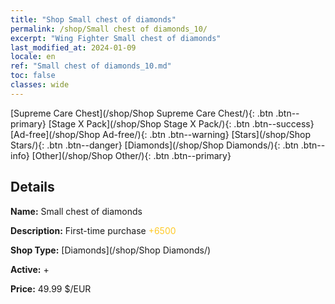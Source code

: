 ```yaml
---
title: "Shop Small chest of diamonds"
permalink: /shop/Small chest of diamonds_10/
excerpt: "Wing Fighter Small chest of diamonds"
last_modified_at: 2024-01-09
locale: en
ref: "Small chest of diamonds_10.md"
toc: false
classes: wide
---
```



  [Supreme Care Chest](/shop/Shop Supreme Care Chest/){: .btn .btn--primary}   [Stage X Pack](/shop/Shop Stage X Pack/){: .btn .btn--success}   [Ad-free](/shop/Shop Ad-free/){: .btn .btn--warning}   [Stars](/shop/Shop Stars/){: .btn .btn--danger}   [Diamonds](/shop/Shop Diamonds/){: .btn .btn--info}   [Other](/shop/Shop Other/){: .btn .btn--primary} 

## Details

 **Name:** Small chest of diamonds 

 **Description:** First-time purchase <span style="color: #FFC926">+6500</span><br/><span style="color: #000000;"></span>

 **Shop Type:** [Diamonds](/shop/Shop Diamonds/)

 **Active:** + 

 **Price:** 49.99 $/EUR 


